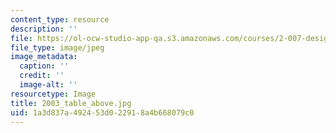 ```yaml
---
content_type: resource
description: ''
file: https://ol-ocw-studio-app-qa.s3.amazonaws.com/courses/2-007-design-and-manufacturing-i-spring-2009/1a3d837a492453d022918a4b668079c0_2003_table_above.jpg
file_type: image/jpeg
image_metadata:
  caption: ''
  credit: ''
  image-alt: ''
resourcetype: Image
title: 2003_table_above.jpg
uid: 1a3d837a-4924-53d0-2291-8a4b668079c0
---
```

